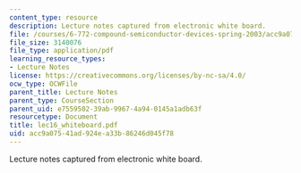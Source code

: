 ```yaml
---
content_type: resource
description: Lecture notes captured from electronic white board.
file: /courses/6-772-compound-semiconductor-devices-spring-2003/acc9a07541ad924ea33b86246d045f78_lec16_whiteboard.pdf
file_size: 3140076
file_type: application/pdf
learning_resource_types:
- Lecture Notes
license: https://creativecommons.org/licenses/by-nc-sa/4.0/
ocw_type: OCWFile
parent_title: Lecture Notes
parent_type: CourseSection
parent_uid: e7559502-39ab-9967-4a94-0145a1adb63f
resourcetype: Document
title: lec16_whiteboard.pdf
uid: acc9a075-41ad-924e-a33b-86246d045f78
---
```

Lecture notes captured from electronic white board.